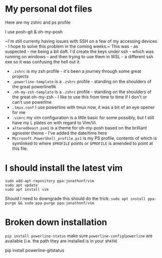 # My personal dot files
Here are my zshrc and ps profile

I use posh-git & oh-my-posh

~I'm still currenty having issues with SSH on a few of my accessing devices - I hope to solve this problem in the coming weeks.~ This was - as suspected - me being a bit daft.  I'd create the keys under ssh - which was running on windows - and then trying to use them in WSL - a different ssh exe so it was confusing the hell out it.

* `.zshrc` is my zsh profile - it's been a journey through some great projects
* `.powerline-template` is a `.zshrc` profile - standing on the shoulders of the great 
powerline9k
* `.oh-my-zsh-template` is a `.zshrc` profile - standing on the shoulders of the great oh-my-zsh - I like to use this from time to time if I don't or can't use powerline
* `.tmux.conf` I use powerline with tmux now, it was a bit of an eye opener for me
* `.vimrc` my vim configuration is a little basic for some possibly, but I still have my L plates on with regard to Vim/Vi.
* `alteredbeast.psm1` is a theme for oh-my-posh based on the brilliant agnoster theme - I've added the date/time here
* `Microsoft.PowerShell_profile.ps1` is my PS profile, contents of which is symlinked to where `$PROFILE` points or `$PROFILE` is amended to point at this file.

# I should install the latest vim
```shell
sudo add-apt-repository ppa:jonathonf/vim
sudo apt update
sudo apt install vim
```
Should I need to downgrade this should do the trick:
`sudo apt install ppa-purge && sudo ppa-purge ppa:jonathonf/vim`

# Broken down installation
`pip install powerline-status`
make sure `powerline-config`/`powerline` are available (i.e. the path they are installed is in your `$PATH`)

pip install powerline-gitstatus
